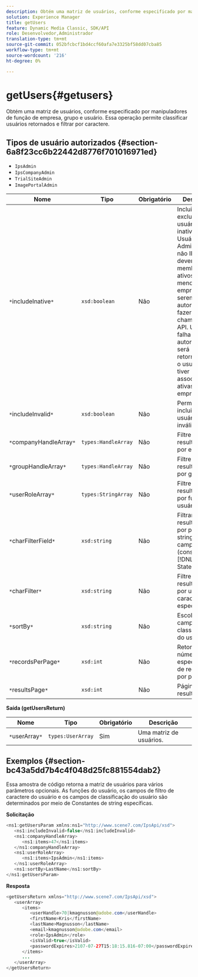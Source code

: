 ```yaml
---
description: Obtém uma matriz de usuários, conforme especificado por manipuladores de função de empresa, grupo e usuário. Essa operação permite classificar usuários retornados e filtrar por caractere.
solution: Experience Manager
title: getUsers
feature: Dynamic Media Classic, SDK/API
role: Desenvolvedor,Administrador
translation-type: tm+mt
source-git-commit: 052bfcbcf1bd4ccf60afa7e3325bf58dd07cba85
workflow-type: tm+mt
source-wordcount: '216'
ht-degree: 0%

---
```



# getUsers{#getusers}

Obtém uma matriz de usuários, conforme especificado por manipuladores de função de empresa, grupo e usuário. Essa operação permite classificar usuários retornados e filtrar por caractere.

## Tipos de usuário autorizados {#section-6a8f23cc6b22442d8776f701016971ed}

* `IpsAdmin`
* `IpsCompanyAdmin`
* `TrialSiteAdmin`
* `ImagePortalAdmin`


| Nome | Tipo | Obrigatório | Descrição |
|---|---|---|---|
| `*`includeInative`*` | `xsd:boolean` | Não | Incluir ou excluir usuários inativos. Usuários de Administração não IPS devem ser membros ativos de pelo menos uma empresa para serem autorizados a fazer chamadas de API. Uma falha de autorização será retornada se o usuário não tiver associações ativas à empresa. |
| `*`includeInvalid`*` | `xsd:boolean` | Não | Permite incluir/excluir usuários inválidos. |
| `*`companyHandleArray`*` | `types:HandleArray` | Não | Filtre os resultados por empresa. |
| `*`groupHandleArray`*` | `types:HandleArray` | Não | Filtre os resultados por grupo. |
| `*`userRoleArray`*` | `types:StringArray` | Não | Filtre os resultados por função de usuário. |
| `*`charFilterField`*` | `xsd:string` | Não | Filtrar resultados por prefixo da string do campo (consulte [!DNL Trash State).] |
| `*`charFilter`*` | `xsd:string` | Não | Filtre os resultados por um caractere específico. |
| `*`sortBy`*` | `xsd:string` | Não | Escolha dos campos de classificação do usuário. |
| `*`recordsPerPage`*` | `xsd:int` | Não | Retorna o número especificado de registros por página. |
| `*`resultsPage`*` | `xsd:int` | Não | Página de resultados. |

**Saída (getUsersReturn)**

| Nome | Tipo | Obrigatório | Descrição |
|---|---|---|---|
| `*`userArray`*` | `types:UserArray` | Sim | Uma matriz de usuários. |

## Exemplos {#section-bc43a5dd7b4c4f048d25fc881554dab2}

Essa amostra de código retorna a matriz de usuários para vários parâmetros opcionais. As funções do usuário, os campos de filtro de caractere do usuário e os campos de classificação do usuário são determinados por meio de Constantes de string específicas.

**Solicitação**

```java
<ns1:getUsersParam xmlns:ns1="http://www.scene7.com/IpsApi/xsd">
   <ns1:includeInvalid>false</ns1:includeInvalid>
   <ns1:companyHandleArray>
      <ns1:items>47</ns1:items>
   </ns1:companyHandleArray>
   <ns1:userRoleArray>
      <ns1:items>IpsAdmin</ns1:items>
   </ns1:userRoleArray>
   <ns1:sortBy>LastName</ns1:sortBy>
</ns1:getUsersParam>
```

**Resposta**

```java
<getUsersReturn xmlns="http://www.scene7.com/IpsApi/xsd">
   <userArray>
      <items>
         <userHandle>70|kmagnusson@adobe.com</userHandle>
         <firstName>Kris</firstName>
         <lastName>Magnusson</lastName>
         <email>kmagnusson@adobe.com</email>
         <role>IpsAdmin</role>
         <isValid>true</isValid>
         <passwordExpires>2107-07-27T15:18:15.816-07:00</passwordExpires>
      </items>
      ...
   </userArray>
</getUsersReturn>
```

